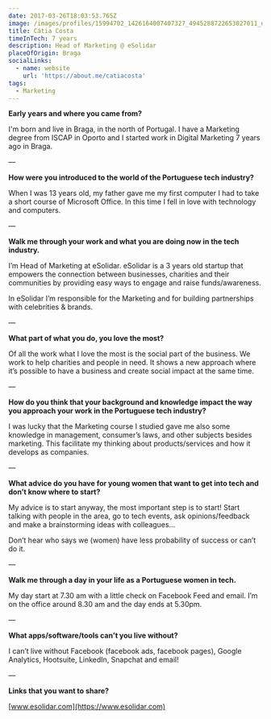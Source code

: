 ```yaml
---
date: 2017-03-26T18:03:53.765Z
image: /images/profiles/15994702_1426164007407327_4945288722653027011_o.jpg
title: Cátia Costa
timeInTech: 7 years
description: Head of Marketing @ eSolidar
placeOfOrigin: Braga
socialLinks:
  - name: website
    url: 'https://about.me/catiacosta'
tags:
  - Marketing
---
```


**Early years and where you
came from?**

I'm born and live in Braga, in the north of Portugal. I have a Marketing degree from ISCAP in Oporto and I started work in Digital Marketing 7 years ago in Braga.

—

**How were you introduced
to the world of the Portuguese tech industry?**

When I was 13 years old, my father gave me my first computer I had to take a short course of Microsoft Office. In this time I fell in love with technology and computers.

—

**Walk me through your work
and what you are doing now in the tech industry.**

I’m Head of Marketing at eSolidar. eSolidar is a 3 years old startup that empowers the connection between businesses, charities and their communities by providing easy ways to engage and raise funds/awareness.

In eSolidar I’m responsible for the Marketing and for building partnerships with celebrities & brands.

— 

**What part of what you do,
you love the most?**

Of all the work what I love the most is the social part of the business. We work to help charities and people in need. It shows a new approach where it’s possible to have a business and create social impact at the same time.

—

**How do you think that your
background and knowledge impact the way you approach your work in the
Portuguese tech industry?**

I was lucky that the Marketing course I studied gave me also some knowledge in management, consumer’s laws, and other subjects besides marketing. This facilitate my thinking about products/services and how it develops as companies.

—

**What advice do you have
for young women that want to get into tech and don’t know where to start?**

My advice is to start anyway, the most important step is to start! Start talking with people in the area, go to tech events, ask opinions/feedback and make a brainstorming ideas with colleagues…

Don’t hear who says we (women) have less probability of success or can’t do it.

—

**Walk me through a day in
your life as a Portuguese women in tech.**

My day start at 7.30 am with a little check on Facebook Feed and email. I’m on the office around 8.30 am and the day ends at 5.30pm.

—

**What apps/software/tools
can't you live without?**

I can’t live without Facebook (facebook ads, facebook pages), Google Analytics, Hootsuite, LinkedIn, Snapchat and email!

—

**Links that you want to share?**

[www.esolidar.com](https://www.esolidar.com)